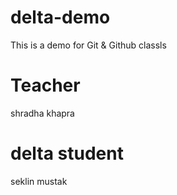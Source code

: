 # delta-demo

This is a demo for Git &amp; Github classls

# Teacher

shradha khapra

# delta student

seklin mustak
